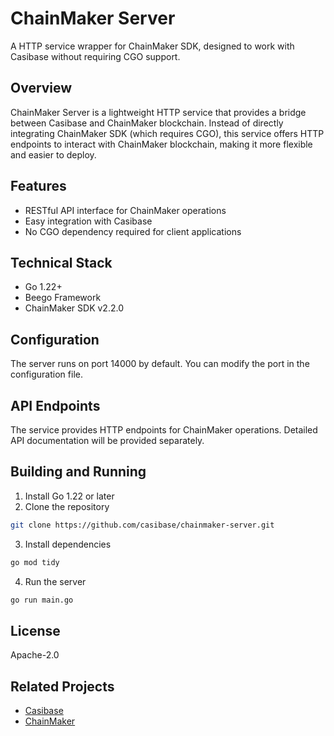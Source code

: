 # ChainMaker Server

A HTTP service wrapper for ChainMaker SDK, designed to work with Casibase without requiring CGO support.

## Overview

ChainMaker Server is a lightweight HTTP service that provides a bridge between Casibase and ChainMaker blockchain. Instead of directly integrating ChainMaker SDK (which requires CGO), this service offers HTTP endpoints to interact with ChainMaker blockchain, making it more flexible and easier to deploy.

## Features

- RESTful API interface for ChainMaker operations
- Easy integration with Casibase
- No CGO dependency required for client applications

## Technical Stack

- Go 1.22+
- Beego Framework
- ChainMaker SDK v2.2.0

## Configuration

The server runs on port 14000 by default. You can modify the port in the configuration file.

## API Endpoints

The service provides HTTP endpoints for ChainMaker operations. Detailed API documentation will be provided separately.

## Building and Running

1. Install Go 1.22 or later
2. Clone the repository
```bash
git clone https://github.com/casibase/chainmaker-server.git
```
3. Install dependencies
```bash
go mod tidy
```
4. Run the server
```bash
go run main.go
```

## License

Apache-2.0

## Related Projects

- [Casibase](https://github.com/casibase/casibase)
- [ChainMaker](https://git.chainmaker.org.cn/chainmaker)